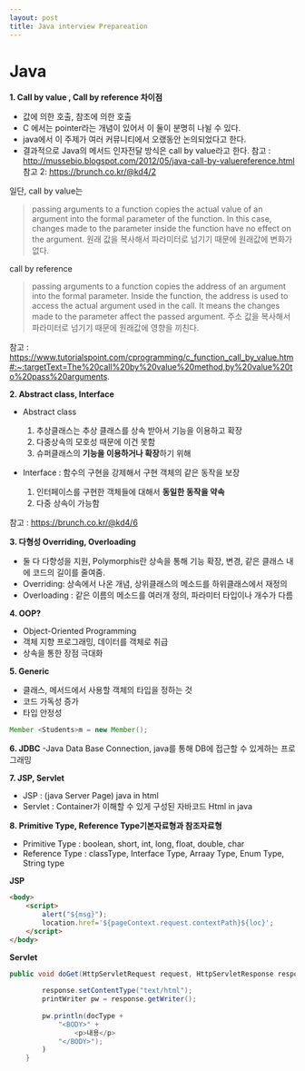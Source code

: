 ```yaml
---
layout: post
title: Java interview Prepareation
---
```




# Java




**1. Call by value , Call by reference 차이점**

-  값에 의한 호출, 참조에 의한 호출
- C 에서는 pointer라는 개념이 있어서 이 둘이 분명히 나뉠 수 있다.
- java에서 이 주제가 여러 커뮤니티에서 오랬동안 논의되었다고 한다.
- 결과적으로 Java의 메서드 인자전달 방식은 call by value라고 한다. 
참고 : http://mussebio.blogspot.com/2012/05/java-call-by-valuereference.html
참고 2: https://brunch.co.kr/@kd4/2


일단, call by value는

>passing arguments to a function copies the actual value of an argument into the formal parameter of the function. In this case, changes made to the parameter inside the function have no effect on the argument.
>원래 값을 복사해서 파라미터로 넘기기 때문에 원래값에 변화가 없다.



call by reference

>passing arguments to a function copies the address of an argument into the formal parameter. Inside the function, the address is used to access the actual argument used in the call. It means the changes made to the parameter affect the passed argument.
>주소 값을 복사해서 파라미터로 넘기기 때문에 원래값에 영향을 끼친다.

참고 : https://www.tutorialspoint.com/cprogramming/c_function_call_by_value.htm#:~:targetText=The%20call%20by%20value%20method,by%20value%20to%20pass%20arguments.



**2. Abstract class, Interface**
- Abstract class 
    1. 추상클래스는 추상 클래스를 상속 받아서 기능을 이용하고 확장
    2. 다중상속의 모호성 때문에 이건 못함
    3. 슈퍼클래스의 **기능을 이용하거나 확장**하기 위해

- Interface : 함수의 구현을 강제해서 구현 객체의 같은 동작을 보장
    1. 인터페이스를 구현한 객체들에 대해서 **동일한 동작을 약속**
    2. 다중 상속이 가능함

참고 : https://brunch.co.kr/@kd4/6




**3. 다형성 Overriding, Overloading**
- 둘 다 다향성을 지원, Polymorphis란 상속을 통해 기능 확장, 변경, 같은 클래스 내에 코드의 길이를 줄여줌.
-  Overriding: 상속에서 나온 개념, 상위클래스의 메소드를 하위클래스에서 재정의
- Overloading : 같은 이름의 메소드를 여러개 정의, 파라미터 타입이나 개수가 다름




**4. OOP?**
- Object-Oriented Programming
- 객체 지향 프로그래밍, 데이터를 객체로 취급
- 상속을 통한 장점 극대화




**5. Generic**
- 클래스, 메서드에서 사용할 객체의 타입을 정하는 것
- 코드 가독성 증가
- 타입 안정성 

```java
Member <Students>m = new Member();
```



**6. JDBC**
-Java Data Base Connection, java를 통해 DB에 접근할 수 있게하는 프로그래밍




**7. JSP, Servlet**
- JSP : (java Server Page) java in html
- Servlet : Container가 이해할 수 있게 구성된 자바코드 Html in java




 **8. Primitive Type, Reference Type기본자료형과 참조자료형**
- Primitive Type : boolean, short, int, long, float, double, char 
- Reference Type : classType, Interface Type, Arraay Type, Enum Type, String type




**JSP**
```html
<body>
	<script>
		alert("${msg}");
		location.href='${pageContext.request.contextPath}${loc}';
	</script>
</body>
```



**Servlet**
```java
public void doGet(HttpServletRequest request, HttpServletResponse response) throws ServletException, IOException {
        
        response.setContentType("text/html");
        printWriter pw = response.getWriter();
        
        pw.println(docType + 
            "<BODY>" +  
                <p>내용</p>
            "</BODY>");
        )
    }
```

